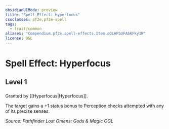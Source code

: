 ```yaml
---
obsidianUIMode: preview
title: "Spell Effect: Hyperfocus"
cssclasses: pf2e,pf2e-spell
tags:
  - trait/common
aliases: "Compendium.pf2e.spell-effects.Item.qQLHPbUFASKFky1W"
license: OGL
---
```

# Spell Effect: Hyperfocus
## Level 1
### 






Granted by [[Hyperfocus|Hyperfocus]].

The target gains a +1 status bonus to Perception checks attempted with any of its precise senses.

*Source: Pathfinder Lost Omens: Gods & Magic*
*OGL*